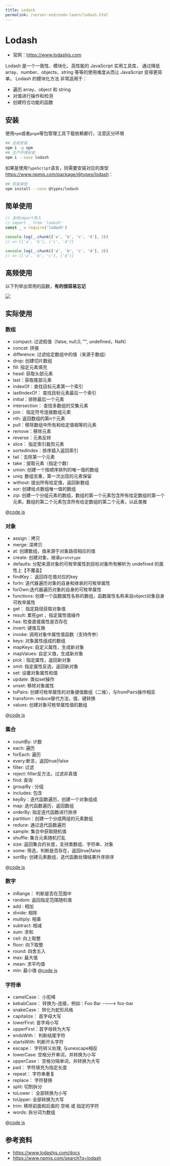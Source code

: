 ```yaml
---
title: Lodash
permalink: /server-end/node-learn/lodash.html
---
```


# Lodash

- 官网：<https://www.lodashjs.com>

Lodash 是一个一致性、模块化、高性能的 JavaScript 实用工具库， 通过降低 array、number、objects、string 等等的使用难度从而让
JavaScript 变得更简单。 Lodash 的模块化方法 非常适用于：

- 遍历 array、object 和 string
- 对值进行操作和检测
- 创建符合功能的函数

## 安装

使用`npm`或者`pnpm`等包管理工具下载依赖都行，注意区分环境

```bash
## 全局安装
npm i -g npm
## 生产环境安装
npm i --save lodash

```

如果是使用`TypeScript`语言，则需要安装对应的类型<https://www.npmjs.com/package/@types/lodash>：

```bash
## 安装类型
npm install --save @types/lodash
```

## 简单使用

```js
// 支持import导入
// import _ from 'lodash'
const _ = require('lodash')

console.log(_.chunk(['a', 'b', 'c', 'd'], 2))
// => [['a', 'b'], ['c', 'd']]

console.log(_.chunk(['a', 'b', 'c', 'd'], 3))
// => [['a', 'b', 'c'], ['d']]
```

## 高频使用

以下列举出常用的函数，**有的很容易忘记**

![](images/lodash.png)

## 实际使用

### 数组

- compact: 过滤假值（false, null,0, "", undefined，NaN）
- concat: 拼接
- difference: 过滤给定数组中的值（来源于数组）
- drop:  创建切片数组
- fill:  指定元素填充
- head: 获取头部元素
- last：获取尾部元素
- indexOf：查找目标元素第一个索引
- lastIndexOf： 查找目标元素最后一个索引
- initial：排除最后一个元素
- intersection： 查找多数组的交集元素
- join： 指定符号连接数组元素
- nth:  返回数组的第n个元素
- pull：移除数组中所有和给定值相等的元素
- remove：移除元素
- reverse：元素反转
- slice： 指定索引裁剪元素
- sortedIndex：排序插入返回索引
- tail：去除第一个元素
- take：提取元素（指定个数）
- union: 创建一个按顺序排列的唯一值的数组
- uniq: 数组去重，第一次出现的元素保留
- without: 提出所有给定值，返回新数组
- xor: 创建给点数组唯一值的数组
- zip: 创建一个分组元素的数组，数组的第一个元素包含所有给定数组的第一个元素，数组的第二个元素包含所有给定数组的第二个元素，以此类推

@[code js](@code/node/lodash/demo-array.js)

### 对象

- assign：拷贝
- merge:  深拷贝
- at:  创建数组，值来源于对象路径相应的值
- create: 创建对象，继承`prototype`
- defaults: 分配来源对象的可枚举属性到目标对象所有解析为 undefined 的属性上【不覆盖】
- findKey： 返回存在值对应的key
- forIn: 迭代器遍历对象的自身和继承的可枚举属性
- forOwn:迭代器遍历对象的自身的可枚举属性
- functions: 创建一个函数属性名称的数组，函数属性名称来自object对象自身可枚举属性
- get： 指定路径获取对象值
- result: 累死get ，指定属性值操作
- has:  检查直接属性是否存在
- invert: 键值互换
- invoke: 调用对象中属性值函数（支持传参）
- keys: 对象属性组成的数组
- mapKeys: 自定义属性，生成新对象
- mapValues: 自定义值，生成新对象
- pick：指定属性，返回新对象
- omit: 指定属性反选，返回新对象
- set:  设置对象属性和值
- update: 类似set操作
- unset: 移除对象属性
- toPairs:  创建可枚举属性的对象键值数组（二维），与fromPairs操作相反
- transform: reduce替代方法，值、键转换
- values:  创建对象可枚举属性值的数组

@[code js](@code/node/lodash/demo-object.js)

### 集合

- countBy:  计数
- each: 遍历
- forEach: 遍历
- every:断言，返回true|false
- filter: 过滤
- reject: filter反方法，过滤非真值
- find: 查询
- groupBy : 分组
- includes: 包含
- keyBy：迭代函数遍历，创建一个对象组成
- map:  迭代函数遍历，返回数组
- orderBy: 指定迭代函数进行排序
- partition：创建一个分成两组的元素数组
- reduce:   通过迭代函数遍历
- sample:  集合中获取随机值
- shuffle: 集合元素随机打乱
- size: 返回集合的长度，支持类数组、字符串、对象
- some: 筛选，判断是否存在，返回true|false
- sortBy: 创建元素数组，迭代函数处理结果升序排序

@[code js](@code/node/lodash/demo-set.js)

### 数字

- inRange： 判断是否在范围中
- random: 返回指定范围随机值
- add : 相加
- divide: 相除
- multiply: 相乘
- subtract: 相减
- sum:  求和
- ceil:  向上取整
- floor: 向下取整
- round: 四舍五入
- max: 最大值
- mean: 求平均值
- min: 最小值
  @[code js](@code/node/lodash/demo-num.js)

### 字符串

- camelCase： 小驼峰
- kebabCase： 转换为-连接，例如：Foo Bar ----> foo-bar
- snakeCase： 转化为蛇形风格
- capitalize： 首字母大写
- lowerFirst:  首字母小写
- upperFirst：首字母转为大写
- endsWith： 判断结尾字符
- startsWith: 判断开头字符
- escape： 字符转义处理, 与unescape相反
- lowerCase: 空格分开单词，并转换为小写
- upperCase： 空格分隔单词，并转换为大写
- pad： 字符填充为指定长度
- repeat： 字符串重复
- replace： 字符替换
- split: 切割拆分
- toLower： 全部转换为小写
- toUpper:  全部转换为大写
- trim: 移除前面和后面的 空格 或 指定的字符
- words: 拆分词为数组

@[code js](@code/node/lodash/demo-string.js)

## 参考资料

- <https://www.lodashjs.com/docs>
- <https://www.npmjs.com/search?q=lodash>
